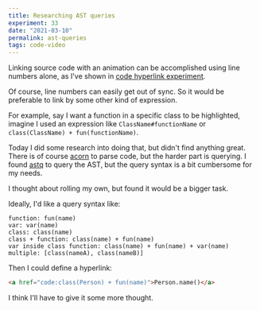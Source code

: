```yaml
---
title: Researching AST queries
experiment: 33
date: "2021-03-10"
permalink: ast-queries
tags: code-video
---
```


Linking source code with an animation can be accomplished using line numbers alone, as I've shown in [code hyperlink experiment](/posts/code-editor-hyperlink).

Of course, line numbers can easily get out of sync. So it would be preferable to link by some other kind of expression.

For example, say I want a function in a specific class to be highlighted, imagine I used an expression like `ClassName#functionName` or `class(ClassName) + fun(functionName)`. 

Today I did some research into doing that, but didn't find anything great.
There is of course [acorn](http://npmjs.com/package/acorn) to parse code, but the harder part is querying. I found [astq](http://npmjs.com/package/astq) to query the AST, but the query syntax is a bit cumbersome for my needs.

I thought about rolling my own, but found it would be a bigger task.

Ideally, I'd like a query syntax like:

```
function: fun(name)
var: var(name)
class: class(name)
class + function: class(name) + fun(name)
var inside class function: class(name) + fun(name) + var(name)
multiple: [class(nameA), class(nameB)]
```

Then I could define a hyperlink:

```html
<a href="code:class(Person) + fun(name)">Person.name()</a>
```

I think I'll have to give it some more thought.
